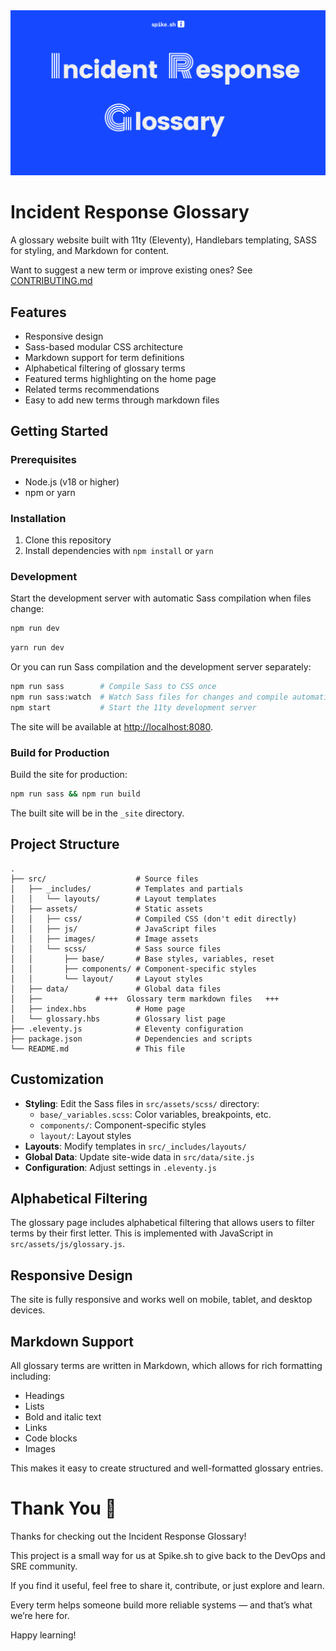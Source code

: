 <img src="hero.png" alt="Incident Response Glossary by Spike.sh"/>

# Incident Response Glossary

A glossary website built with 11ty (Eleventy), Handlebars templating, SASS for styling, and Markdown for content.

Want to suggest a new term or improve existing ones? See [CONTRIBUTING.md](CONTRIBUTING.md)

## Features

- Responsive design
- Sass-based modular CSS architecture
- Markdown support for term definitions
- Alphabetical filtering of glossary terms
- Featured terms highlighting on the home page
- Related terms recommendations
- Easy to add new terms through markdown files

## Getting Started

### Prerequisites

- Node.js (v18 or higher)
- npm or yarn

### Installation

1. Clone this repository
2. Install dependencies with `npm install` or `yarn`

### Development

Start the development server with automatic Sass compilation when files change:

```bash
npm run dev
```
```bash
yarn run dev
```

Or you can run Sass compilation and the development server separately:

```bash
npm run sass        # Compile Sass to CSS once
npm run sass:watch  # Watch Sass files for changes and compile automatically
npm start           # Start the 11ty development server
```

The site will be available at [http://localhost:8080](http://localhost:8080).

### Build for Production

Build the site for production:

```bash
npm run sass && npm run build
```

The built site will be in the `_site` directory.

## Project Structure

```
.
├── src/                    # Source files
│   ├── _includes/          # Templates and partials
│   │   └── layouts/        # Layout templates
│   ├── assets/             # Static assets
│   │   ├── css/            # Compiled CSS (don't edit directly)
│   │   ├── js/             # JavaScript files
│   │   ├── images/         # Image assets
│   │   └── scss/           # Sass source files
│   │       ├── base/       # Base styles, variables, reset
│   │       ├── components/ # Component-specific styles
│   │       └── layout/     # Layout styles
│   ├── data/               # Global data files
│   ├──            # +++  Glossary term markdown files   +++
│   ├── index.hbs           # Home page
│   └── glossary.hbs        # Glossary list page
├── .eleventy.js            # Eleventy configuration
├── package.json            # Dependencies and scripts
└── README.md               # This file
```

## Customization

- **Styling**: Edit the Sass files in `src/assets/scss/` directory:
  - `base/_variables.scss`: Color variables, breakpoints, etc.
  - `components/`: Component-specific styles
  - `layout/`: Layout styles
- **Layouts**: Modify templates in `src/_includes/layouts/`
- **Global Data**: Update site-wide data in `src/data/site.js`
- **Configuration**: Adjust settings in `.eleventy.js`


## Alphabetical Filtering

The glossary page includes alphabetical filtering that allows users to filter terms by their first letter. This is implemented with JavaScript in `src/assets/js/glossary.js`.

## Responsive Design

The site is fully responsive and works well on mobile, tablet, and desktop devices.

## Markdown Support

All glossary terms are written in Markdown, which allows for rich formatting including:

- Headings
- Lists
- Bold and italic text
- Links
- Code blocks
- Images

This makes it easy to create structured and well-formatted glossary entries.

# Thank You 🙏
Thanks for checking out the Incident Response Glossary!

This project is a small way for us at Spike.sh to give back to the DevOps and SRE community.

If you find it useful, feel free to share it, contribute, or just explore and learn.

Every term helps someone build more reliable systems — and that’s what we’re here for.

Happy learning!